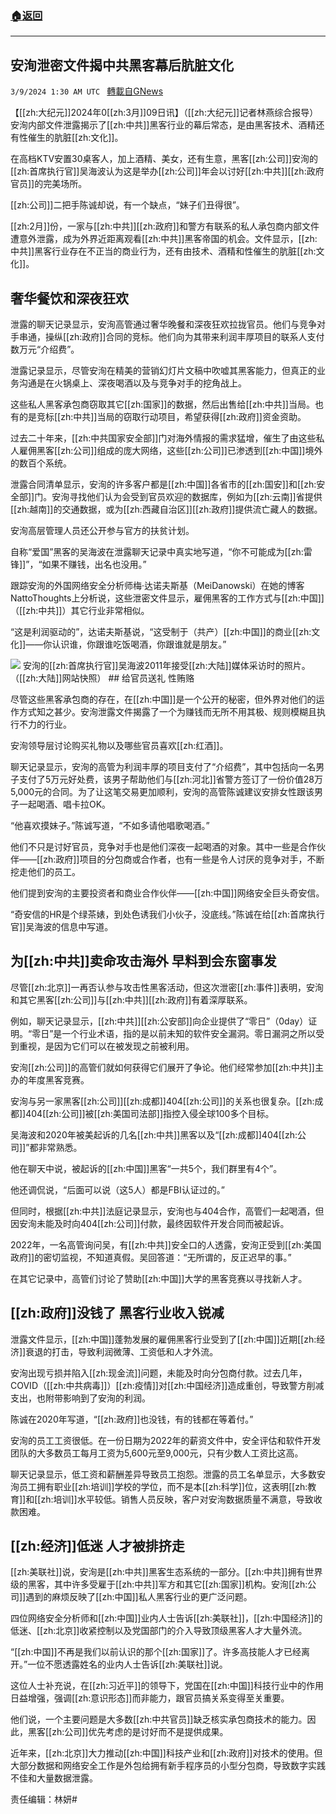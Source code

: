 ###  [:house:返回](README.md)
---


## 安洵泄密文件揭中共黑客幕后肮脏文化
`3/9/2024 1:30 AM UTC ` [轉載自GNews](https://gnews.org/articles/2378753)

【[[zh:大纪元]]2024年0[[zh:3月]]09日讯】（[[zh:大纪元]]记者林燕综合报导）安洵内部文件泄露揭示了[[zh:中共]]黑客行业的幕后常态，是由黑客技术、酒精还有性催生的肮脏[[zh:文化]]。

在高档KTV安置30桌客人，加上酒精、美女，还有生意，黑客[[zh:公司]]安洵的[[zh:首席执行官]]吴海波认为这是举办[[zh:公司]]年会以讨好[[zh:中共]][[zh:政府官员]]的完美场所。

[[zh:公司]]二把手陈诚却说，有一个缺点，“妹子们丑得很”。

[[zh:2月]]份，一家与[[zh:中共]][[zh:政府]]和警方有联系的私人承包商内部文件遭意外泄露，成为外界近距离观看[[zh:中共]]黑客帝国的机会。文件显示，[[zh:中共]]黑客行业存在不正当的商业行为，还有由技术、酒精和性催生的肮脏[[zh:文化]]。

## 奢华餐饮和深夜狂欢

泄露的聊天记录显示，安洵高管通过奢华晚餐和深夜狂欢拉拢官员。他们与竞争对手串通，操纵[[zh:政府]]合同的竞标。他们向为其带来利润丰厚项目的联系人支付数万元“介绍费”。

泄露记录显示，尽管安洵在精美的营销幻灯片文稿中吹嘘其黑客能力，但真正的业务沟通是在火锅桌上、深夜喝酒以及与竞争对手的挖角战上。

这些私人黑客承包商窃取其它[[zh:国家]]的数据，然后出售给[[zh:中共]]当局。也有的是竞标[[zh:中共]]当局的窃取行动项目，希望获得[[zh:政府]]资金资助。

过去二十年来，[[zh:中共国家安全部]]门对海外情报的需求猛增，催生了由这些私人雇佣黑客[[zh:公司]]组成的庞大网络，这些[[zh:公司]]已渗透到[[zh:中国]]境外的数百个系统。

泄露合同清单显示，安洵的许多客户都是[[zh:中国]]各省市的[[zh:国安]]和[[zh:安全部]]门。安洵寻找他们认为会受到官员欢迎的数据库，例如为[[zh:云南]]省提供[[zh:越南]]的交通数据，或为[[zh:西藏自治区]][[zh:政府]]提供流亡藏人的数据。

安洵高层管理人员还公开参与官方的扶贫计划。

自称“爱国”黑客的吴海波在泄露聊天记录中真实地写道，“你不可能成为[[zh:雷锋]]”，“如果不赚钱，出名也没用。”

跟踪安洵的外国网络安全分析师梅‧达诺夫斯基（MeiDanowski）在她的博客NattoThoughts上分析说，这些泄密文件显示，雇佣黑客的工作方式与[[zh:中国]]（[[zh:中共]]）其它行业非常相似。

“这是利润驱动的”，达诺夫斯基说，“这受制于（共产）[[zh:中国]]的商业[[zh:文化]]——你认识谁，你跟谁吃饭喝酒，你跟谁就是朋友。”

![](https://i.epochtimes.com/assets/uploads/2024/02/id14186911-Screen-Shot-2024-02-20-at-1.56.28-PM-450x283.png "") 安洵的[[zh:首席执行官]]吴海波2011年接受[[zh:大陆]]媒体采访时的照片。（[[zh:大陆]]网站快照）  ## 给官员送礼 性贿赂

尽管这些黑客承包商的存在，在[[zh:中国]]是一个公开的秘密，但外界对他们的运作方式知之甚少。安洵泄露文件揭露了一个为赚钱而无所不用其极、规则模糊且执行不力的行业。

安洵领导层讨论购买礼物以及哪些官员喜欢[[zh:红酒]]。

聊天记录显示，安洵的高管为利润丰厚的项目支付了“介绍费”，其中包括向一名男子支付了5万元好处费，该男子帮助他们与[[zh:河北]]省警方签订了一份价值28万5,000元的合同。为了让这笔交易更加顺利，安洵的高管陈诚建议安排女性跟该男子一起喝酒、唱卡拉OK。

“他喜欢摸妹子。”陈诚写道，“不如多请他唱歌喝酒。”

他们不只是讨好官员，竞争对手也是他们深夜一起喝酒的对象。其中一些是合作伙伴——[[zh:政府]]项目的分包商或合作者，也有一些是令人讨厌的竞争对手，不断挖走他们的员工。

他们提到安洵的主要投资者和商业合作伙伴——[[zh:中国]]网络安全巨头奇安信。

“奇安信的HR是个绿茶婊，到处色诱我们小伙子，没底线。”陈诚在给[[zh:首席执行官]]吴海波的信息中写道。

## 为[[zh:中共]]卖命攻击海外 早料到会东窗事发

尽管[[zh:北京]]一再否认参与攻击性黑客活动，但这次泄密[[zh:事件]]表明，安洵和其它黑客[[zh:公司]]与[[zh:中共]][[zh:政府]]有着深厚联系。

例如，聊天记录显示，[[zh:中共]][[zh:公安部]]向企业提供了“零日”（0day）证明。“零日”是一个行业术语，指的是以前未知的软件安全漏洞。零日漏洞之所以受到重视，是因为它们可以在被发现之前被利用。

安洵[[zh:公司]]的高管们就如何获得它们展开了争论。他们经常参加[[zh:中共]]主办的年度黑客竞赛。

安洵与另一家黑客[[zh:公司]][[zh:成都]]404[[zh:公司]]的关系也很复杂。[[zh:成都]]404[[zh:公司]]被[[zh:美国司法部]]指控入侵全球100多个目标。

吴海波和2020年被美起诉的几名[[zh:中共]]黑客以及“[[zh:成都]]404[[zh:公司]]”都非常熟悉。

他在聊天中说，被起诉的[[zh:中国]]黑客“一共5个，我们群里有4个”。

他还调侃说，“后面可以说（这5人）都是FBI认证过的。”

但同时，根据[[zh:中共]]法庭记录显示，安洵也与404合作，高管们一起喝酒，但因安洵未能及时向404[[zh:公司]]付款，最终因软件开发合同而被起诉。

2022年，一名高管询问吴，有[[zh:中共]]安全口的人透露，安洵正受到[[zh:美国政府]]的密切监视，不知道真假。吴回答道：“无所谓的，反正迟早的事。”

在其它记录中，高管们讨论了赞助[[zh:中国]]大学的黑客竞赛以寻找新人才。

## [[zh:政府]]没钱了 黑客行业收入锐减

泄露文件显示，[[zh:中国]]蓬勃发展的雇佣黑客行业受到了[[zh:中国]]近期[[zh:经济]]衰退的打击，导致利润微薄、工资低和人才外流。

安洵出现亏损并陷入[[zh:现金流]]问题，未能及时向分包商付款。过去几年，COVID（[[zh:中共病毒]]）[[zh:疫情]]对[[zh:中国经济]]造成重创，导致警方削减支出，也附带影响到了安洵的利润。

陈诚在2020年写道，“[[zh:政府]]也没钱，有的钱都在等着付。”

安洵的员工工资很低。在一份日期为2022年的薪资文件中，安全评估和软件开发团队的大多数员工每月工资为5,600元至9,000元，只有少数人工资比这高。

聊天记录显示，低工资和薪酬差异导致员工抱怨。泄露的员工名单显示，大多数安洵员工拥有职业[[zh:培训]]学校的学位，而不是本[[zh:科学]]位，这表明[[zh:教育]]和[[zh:培训]]水平较低。销售人员反映，客户对安洵数据质量不满意，导致收款困难。

## [[zh:经济]]低迷 人才被排挤走

[[zh:美联社]]说，安洵是[[zh:中共]]黑客生态系统的一部分。[[zh:中共]]拥有世界级的黑客，其中许多受雇于[[zh:中共]]军方和其它[[zh:国家]]机构。安洵[[zh:公司]]遇到的麻烦反映了[[zh:中国]]私人黑客行业的更广泛问题。

四位网络安全分析师和[[zh:中国]]业内人士告诉[[zh:美联社]]，[[zh:中国经济]]的低迷、[[zh:北京]]收紧控制以及党国部门的介入导致顶级黑客人才大量外流。

“[[zh:中国]]不再是我们以前认识的那个[[zh:国家]]了。许多高技能人才已经离开。”一位不愿透露姓名的业内人士告诉[[zh:美联社]]说。

这位人士补充说，在[[zh:习近平]]的领导下，党国在[[zh:中国]]科技行业中的作用日益增强，强调[[zh:意识形态]]而非能力，跟官员搞关系变得至关重要。

他们说，一个主要问题是大多数[[zh:中共官员]]缺乏核实承包商技术的能力。因此，黑客[[zh:公司]]优先考虑的是讨好而不是提供成果。

近年来，[[zh:北京]]大力推动[[zh:中国]]科技产业和[[zh:政府]]对技术的使用。但大部分数据和网络安全工作是外包给拥有新手程序员的小型分包商，导致数字实践不佳和大量数据泄露。

责任编辑：林妍#
